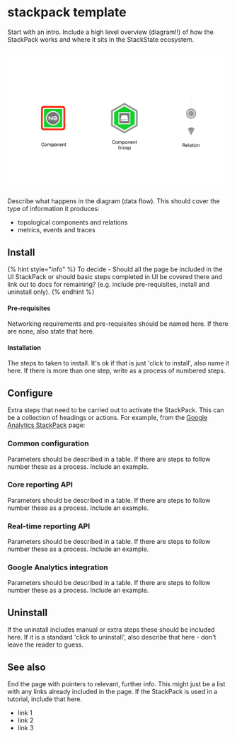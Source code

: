 # stackpack template

Start with an intro. Include a high level overview (diagram!!) of how the StackPack works and where it sits in the StackState ecosystem.

![Diagram](/.gitbook/assets/021_topology_elements.png)

Describe what happens in the diagram (data flow). This should cover the type of information it produces:

- topological components and relations
- metrics, events and traces

## Install

{% hint style="info" %}
To decide - Should all the page be included in the UI StackPack or should basic steps completed in UI be covered there and link out to docs for remaining? (e.g. include pre-requisites, install and uninstall only).
{% endhint %}

#### Pre-requisites

Networking requirements and pre-requisites should be named here. If there are none, also state that here.

#### Installation

The steps to taken to install. It's ok if that is just 'click to install', also name it here. If there is more than one step, write as a process of numbered steps.

## Configure

Extra steps that need to be carried out to activate the StackPack. This can be a collection of headings or actions. For example, from the [Google Analytics StackPack](/stackpacks/integrations/google_analytics.md) page:

### Common configuration

Parameters should be described in a table. If there are steps to follow number these as a process. Include an example.

### Core reporting API

Parameters should be described in a table. If there are steps to follow number these as a process. Include an example.

### Real-time reporting API

Parameters should be described in a table. If there are steps to follow number these as a process. Include an example.

### Google Analytics integration

Parameters should be described in a table. If there are steps to follow number these as a process. Include an example.

## Uninstall

If the uninstall includes manual or extra steps these should be included here. If it is a standard 'click to uninstall', also describe that here - don't leave the reader to guess.

## See also

End the page with pointers to relevant, further info. This might just be a list with any links already included in the page. If the StackPack is used in a tutorial, include that here.

- link 1
- link 2
- link 3
